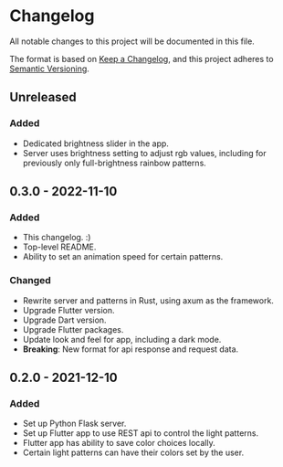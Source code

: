# Changelog

All notable changes to this project will be documented in this file.

The format is based on [Keep a Changelog](https://keepachangelog.com/en/1.0.0/),
and this project adheres to [Semantic Versioning](https://semver.org/spec/v2.0.0.html).

## Unreleased

### Added

- Dedicated brightness slider in the app.
- Server uses brightness setting to adjust rgb values, including for previously only full-brightness rainbow patterns.

## 0.3.0 - 2022-11-10

### Added

- This changelog. :)
- Top-level README.
- Ability to set an animation speed for certain patterns.

### Changed

- Rewrite server and patterns in Rust, using axum as the framework.
- Upgrade Flutter version.
- Upgrade Dart version.
- Upgrade Flutter packages.
- Update look and feel for app, including a dark mode.
- **Breaking**: New format for api response and request data.

## 0.2.0 - 2021-12-10

### Added

- Set up Python Flask server.
- Set up Flutter app to use REST api to control the light patterns.
- Flutter app has ability to save color choices locally.
- Certain light patterns can have their colors set by the user.
